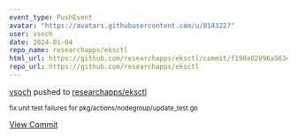 ```yaml
---
event_type: PushEvent
avatar: "https://avatars.githubusercontent.com/u/814322?"
user: vsoch
date: 2024-01-04
repo_name: researchapps/eksctl
html_url: https://github.com/researchapps/eksctl/commit/f190a02096a5634f0adb4a09ba31da98c1ccab8e
repo_url: https://github.com/researchapps/eksctl
---
```


<a href='https://github.com/vsoch' target='_blank'>vsoch</a> pushed to <a href='https://github.com/researchapps/eksctl' target='_blank'>researchapps/eksctl</a>

<small>fix unit test failures for pkg/actions/nodegroup/update_test.go</small>

<a href='https://github.com/researchapps/eksctl/commit/f190a02096a5634f0adb4a09ba31da98c1ccab8e' target='_blank'>View Commit</a>
